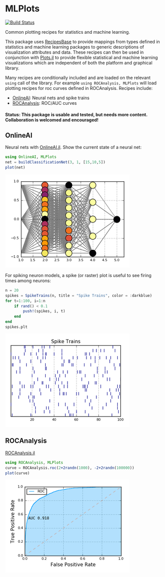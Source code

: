 # MLPlots

[![Build Status](https://travis-ci.org/JuliaML/MLPlots.jl.svg?branch=master)](https://travis-ci.org/JuliaML/MLPlots.jl)

Common plotting recipes for statistics and machine learning.

This package uses [RecipesBase](https://github.com/JuliaPlots/RecipesBase.jl) to provide mappings from types defined in
statistics and machine learning packages to generic descriptions of visualization attributes and data.  These recipes can then be used in
conjunction with [Plots.jl](https://github.com/tbreloff/Plots.jl) to provide flexible statistical and machine learning
visualizations which are independent of both the platform and graphical library.

Many recipes are conditionally included and are loaded on the relevant `using` call of the library.
For example `using ROCAnalysis, MLPlots` will load plotting recipes for roc curves defined in ROCAnalysis.  Recipes include:

- [OnlineAI](#onlineai): Neural nets and spike trains
- [ROCAnalysis](#rocanalysis): ROC/AUC curves

#### Status: This package is usable and tested, but needs more content.  Collaboration is welcomed and encouraged!

## OnlineAI

Neural nets with [OnlineAI.jl](https://github.com/tbreloff/OnlineAI.jl).  Show the current state of a neural net:

```julia
using OnlineAI, MLPlots
net = buildClassificationNet(3, 1, [15,10,5])
plot(net)
```

![onlineai1](test/refimg/onlineai1.png)

For spiking neuron models, a spike (or raster) plot is useful to see firing times among neurons:

```julia
n = 20
spikes = SpikeTrains(n, title = "Spike Trains", color = :darkblue)
for t=1:100, i=1:n
    if rand() < 0.1
        push!(spikes, i, t)
    end
end
spikes.plt
```
![onlineai](test/refimg/onlineai2.png)


## ROCAnalysis

[ROCAnalysis.jl](https://github.com/davidavdav/ROCAnalysis.jl)

```julia
using ROCAnalysis, MLPlots
curve = ROCAnalysis.roc(2+2randn(1000), -2+2randn(100000))
plot(curve)
```

![rocanalysis](test/refimg/rocanalysis.png)
